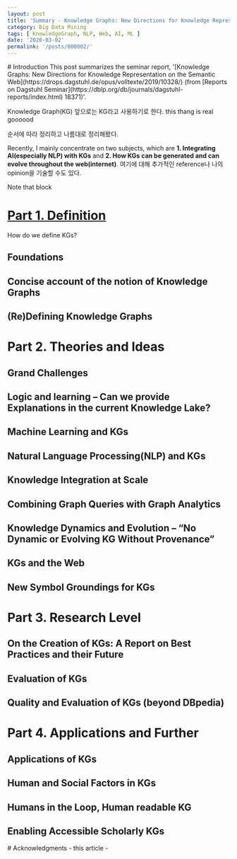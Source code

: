 ```yaml
---
layout: post
title: 'Summary - Knowledge Graphs: New Directions for Knowledge Representation on the Semantic Web' 
category: Big Data Mining
tags: [ KnowledgeGraph, NLP, Web, AI, ML ]
date: '2020-03-02'
permalink: '/posts/000002/'
---
```


<div id="1"></div>
# Introduction
This post summarizes the seminar report, '[Knowledge Graphs: New Directions for Knowledge Representation on the Semantic Web](https://drops.dagstuhl.de/opus/volltexte/2019/10328/) (from [Reports on Dagstuhl Seminar](https://dblp.org/db/journals/dagstuhl-reports/index.html) 18371)'. 

Knowledge Graph(KG) 앞으로는 KG라고 사용하기로 한다.
this thang is real goooood

순서에 따라 정리하고 나름대로 정리해봤다.

Recently, I mainly concentrate on two subjects, which are **1. Integrating AI(especially NLP) with KGs** and **2. How KGs can be generated and can evolve throughout the web(internet)**. 여기에 대해 추가적인 reference나 나의 opinion을 기술할 수도 있다.

Note that block
<!-- more -->

<div id="2"></div>
<h1><a href="{{page.url}}#2">
Part 1. Definition
</a></h1>
How do we define KGs?

## Foundations
## Concise account of the notion of Knowledge Graphs
## (Re)Defining Knowledge Graphs

# Part 2. Theories and Ideas
## Grand Challenges
## Logic and learning – Can we provide Explanations in the current Knowledge Lake?
## Machine Learning and KGs
## Natural Language Processing(NLP) and KGs
## Knowledge Integration at Scale
## Combining Graph Queries with Graph Analytics
## Knowledge Dynamics and Evolution – “No Dynamic or Evolving KG Without Provenance”
## KGs and the Web
## New Symbol Groundings for KGs

# Part 3. Research Level
## On the Creation of KGs: A Report on Best Practices and their Future
## Evaluation of KGs
## Quality and Evaluation of KGs (beyond DBpedia)

# Part 4. Applications and Further
## Applications of KGs
## Human and Social Factors in KGs
## Humans in the Loop, Human readable KG
## Enabling Accessible Scholarly KGs


<div id=""></div>
# Acknowledgments
- this article
- 